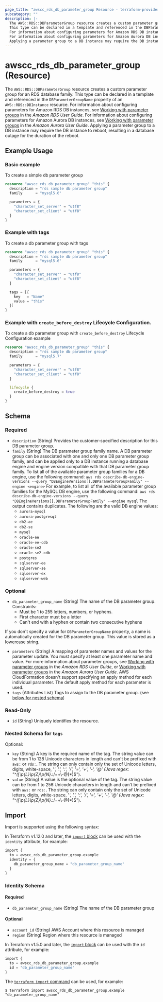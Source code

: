```yaml
---
page_title: "awscc_rds_db_parameter_group Resource - terraform-provider-awscc"
subcategory: ""
description: |-
  The AWS::RDS::DBParameterGroup resource creates a custom parameter group for an RDS database family.
  This type can be declared in a template and referenced in the DBParameterGroupName property of an AWS::RDS::DBInstance resource.
  For information about configuring parameters for Amazon RDS DB instances, see Working with parameter groups https://docs.aws.amazon.com/AmazonRDS/latest/UserGuide/USER_WorkingWithParamGroups.html in the Amazon RDS User Guide.
  For information about configuring parameters for Amazon Aurora DB instances, see Working with parameter groups https://docs.aws.amazon.com/AmazonRDS/latest/AuroraUserGuide/USER_WorkingWithParamGroups.html in the Amazon Aurora User Guide.
  Applying a parameter group to a DB instance may require the DB instance to reboot, resulting in a database outage for the duration of the reboot.
---
```


# awscc_rds_db_parameter_group (Resource)

The ``AWS::RDS::DBParameterGroup`` resource creates a custom parameter group for an RDS database family.
 This type can be declared in a template and referenced in the ``DBParameterGroupName`` property of an ``AWS::RDS::DBInstance`` resource.
 For information about configuring parameters for Amazon RDS DB instances, see [Working with parameter groups](https://docs.aws.amazon.com/AmazonRDS/latest/UserGuide/USER_WorkingWithParamGroups.html) in the *Amazon RDS User Guide*.
 For information about configuring parameters for Amazon Aurora DB instances, see [Working with parameter groups](https://docs.aws.amazon.com/AmazonRDS/latest/AuroraUserGuide/USER_WorkingWithParamGroups.html) in the *Amazon Aurora User Guide*.
  Applying a parameter group to a DB instance may require the DB instance to reboot, resulting in a database outage for the duration of the reboot.

## Example Usage

### Basic example
To create a simple db parameter group
```terraform
resource "awscc_rds_db_parameter_group" "this" {
  description = "rds sample db parameter group"
  family      = "mysql5.6"

  parameters = {
    "character_set_server" = "utf8"
    "character_set_client" = "utf8"
  }
}
```

### Example with tags
To create a db parameter group with tags
```terraform
resource "awscc_rds_db_parameter_group" "this" {
  description = "rds sample db parameter group"
  family      = "mysql5.6"

  parameters = {
    "character_set_server" = "utf8"
    "character_set_client" = "utf8"
  }

  tags = [{
    key   = "Name"
    value = "this"
  }]
}
```

### Example with `create_before_destroy` Lifecycle Configuration.
To create a db parameter group with `create_before_destroy` Lifecycle Configuration example
```terraform
resource "awscc_rds_db_parameter_group" "this" {
  description = "rds sample db parameter group"
  family      = "mysql5.7"

  parameters = {
    "character_set_server" = "utf8"
    "character_set_client" = "utf8"
  }

  lifecycle {
    create_before_destroy = true
  }
}
```

<!-- schema generated by tfplugindocs -->
## Schema

### Required

- `description` (String) Provides the customer-specified description for this DB parameter group.
- `family` (String) The DB parameter group family name. A DB parameter group can be associated with one and only one DB parameter group family, and can be applied only to a DB instance running a database engine and engine version compatible with that DB parameter group family.
 To list all of the available parameter group families for a DB engine, use the following command:
  ``aws rds describe-db-engine-versions --query "DBEngineVersions[].DBParameterGroupFamily" --engine <engine>`` 
 For example, to list all of the available parameter group families for the MySQL DB engine, use the following command:
  ``aws rds describe-db-engine-versions --query "DBEngineVersions[].DBParameterGroupFamily" --engine mysql`` 
  The output contains duplicates.
  The following are the valid DB engine values:
  +   ``aurora-mysql`` 
  +   ``aurora-postgresql`` 
  +   ``db2-ae`` 
  +   ``db2-se`` 
  +   ``mysql`` 
  +   ``oracle-ee`` 
  +   ``oracle-ee-cdb`` 
  +   ``oracle-se2`` 
  +   ``oracle-se2-cdb`` 
  +   ``postgres`` 
  +   ``sqlserver-ee`` 
  +   ``sqlserver-se`` 
  +   ``sqlserver-ex`` 
  +   ``sqlserver-web``

### Optional

- `db_parameter_group_name` (String) The name of the DB parameter group.
 Constraints:
  +  Must be 1 to 255 letters, numbers, or hyphens.
  +  First character must be a letter
  +  Can't end with a hyphen or contain two consecutive hyphens
  
 If you don't specify a value for ``DBParameterGroupName`` property, a name is automatically created for the DB parameter group.
  This value is stored as a lowercase string.
- `parameters` (String) A mapping of parameter names and values for the parameter update. You must specify at least one parameter name and value.
 For more information about parameter groups, see [Working with parameter groups](https://docs.aws.amazon.com/AmazonRDS/latest/UserGuide/USER_WorkingWithParamGroups.html) in the *Amazon RDS User Guide*, or [Working with parameter groups](https://docs.aws.amazon.com/AmazonRDS/latest/AuroraUserGuide/USER_WorkingWithParamGroups.html) in the *Amazon Aurora User Guide*.
  AWS CloudFormation doesn't support specifying an apply method for each individual parameter. The default apply method for each parameter is used.
- `tags` (Attributes List) Tags to assign to the DB parameter group. (see [below for nested schema](#nestedatt--tags))

### Read-Only

- `id` (String) Uniquely identifies the resource.

<a id="nestedatt--tags"></a>
### Nested Schema for `tags`

Optional:

- `key` (String) A key is the required name of the tag. The string value can be from 1 to 128 Unicode characters in length and can't be prefixed with ``aws:`` or ``rds:``. The string can only contain only the set of Unicode letters, digits, white-space, '_', '.', ':', '/', '=', '+', '-', '@' (Java regex: "^([\\p{L}\\p{Z}\\p{N}_.:/=+\\-@]*)$").
- `value` (String) A value is the optional value of the tag. The string value can be from 1 to 256 Unicode characters in length and can't be prefixed with ``aws:`` or ``rds:``. The string can only contain only the set of Unicode letters, digits, white-space, '_', '.', ':', '/', '=', '+', '-', '@' (Java regex: "^([\\p{L}\\p{Z}\\p{N}_.:/=+\\-@]*)$").

## Import

Import is supported using the following syntax:

In Terraform v1.12.0 and later, the [`import` block](https://developer.hashicorp.com/terraform/language/import) can be used with the `identity` attribute, for example:

```terraform
import {
  to = awscc_rds_db_parameter_group.example
  identity = {
    db_parameter_group_name = "db_parameter_group_name"
  }
}
```

<!-- schema generated by tfplugindocs -->
### Identity Schema

#### Required

- `db_parameter_group_name` (String) The name of the DB parameter group

#### Optional

- `account_id` (String) AWS Account where this resource is managed
- `region` (String) Region where this resource is managed

In Terraform v1.5.0 and later, the [`import` block](https://developer.hashicorp.com/terraform/language/import) can be used with the `id` attribute, for example:

```terraform
import {
  to = awscc_rds_db_parameter_group.example
  id = "db_parameter_group_name"
}
```

The [`terraform import` command](https://developer.hashicorp.com/terraform/cli/commands/import) can be used, for example:

```shell
$ terraform import awscc_rds_db_parameter_group.example "db_parameter_group_name"
```
